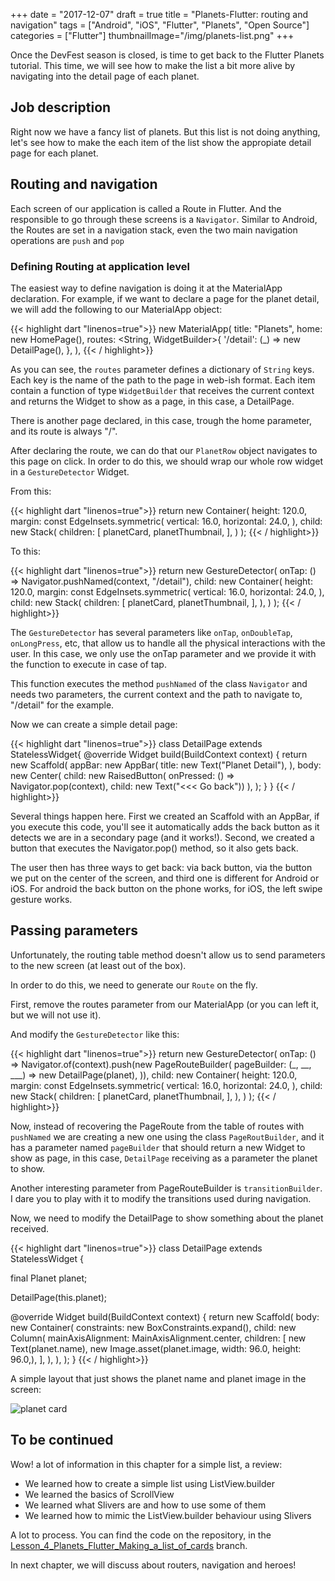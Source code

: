 +++
date = "2017-12-07"
draft = true
title = "Planets-Flutter: routing and navigation"
tags = ["Android", "iOS", "Flutter", "Planets", "Open Source"]
categories = ["Flutter"]
thumbnailImage="/img/planets-list.png"
+++

Once the DevFest season is closed, is time to get back to the Flutter Planets tutorial. This time, we will see how to make the list a bit more alive by navigating into the detail page of each planet.

<!--more-->

## Job description

Right now we have a fancy list of planets. But this list is not doing anything, let's see how to make the each item of the list show the appropiate detail page for each planet.

## Routing and navigation

Each screen of our application is called a Route in Flutter. And the responsible to go through these screens is a `Navigator`. Similar to Android, the Routes are set in a navigation stack, even the two main navigation operations are `push` and `pop`


### Defining Routing at application level

The easiest way to define navigation is doing it at the MaterialApp declaration. For example, if we want to declare a page for the planet detail, we will add the following to our MaterialApp object:

{{< highlight dart "linenos=true">}}
new MaterialApp(
  title: "Planets",
  home: new HomePage(),
  routes: <String, WidgetBuilder>{
    '/detail': (_) => new DetailPage(),
  },
),
{{< / highlight>}}

As you can see, the `routes` parameter defines a dictionary of `String` keys. Each key is the name of the path to the page in web-ish format. Each item contain a function of type `WidgetBuilder` that receives the current context and returns the Widget to show as a page, in this case, a DetailPage.

There is another page declared, in this case, trough the home parameter, and its route is always "/".

After declaring the route, we can do that our `PlanetRow` object navigates to this page on click. In order to do this, we should wrap our whole row widget in a `GestureDetector` Widget.

From this:

{{< highlight dart "linenos=true">}}
return new Container(
  height: 120.0,
  margin: const EdgeInsets.symmetric(
    vertical: 16.0,
    horizontal: 24.0,
  ),
  child: new Stack(
    children: <Widget>[
      planetCard,
      planetThumbnail,
    ],
  )
);
{{< / highlight>}}

To this:

{{< highlight dart "linenos=true">}}
return new GestureDetector(
  onTap: () => Navigator.pushNamed(context, "/detail"),
  child: new Container(
    height: 120.0,
    margin: const EdgeInsets.symmetric(
      vertical: 16.0,
      horizontal: 24.0,
    ),
    child: new Stack(
      children: <Widget>[
        planetCard,
        planetThumbnail,
      ],
    ),
  )
);
{{< / highlight>}}

The `GestureDetector` has several parameters like `onTap`, `onDoubleTap`,  `onLongPress`, etc, that allow us to handle all the physical interactions with the user. In this case, we only use the onTap parameter and we provide it with the function to execute in case of tap.

This function executes the method `pushNamed` of the class `Navigator` and needs two parameters, the current context and the path to navigate to, "/detail" for the example.

Now we can create a simple detail page:

{{< highlight dart "linenos=true">}}
class DetailPage extends StatelessWidget{
  @override
  Widget build(BuildContext context) {
    return new Scaffold(
      appBar: new AppBar(
        title: new Text("Planet Detail"),
      ),
      body: new Center(
        child: new RaisedButton(
          onPressed: () => Navigator.pop(context),
          child: new Text("<<< Go back"))
      ),
    );
  }
}
{{< / highlight>}}

Several things happen here. First we created an Scaffold with an AppBar, if you execute this code, you'll see it automatically adds the back button as it detects we are in a secondary page (and it works!). Second, we created a button that executes the Navigator.pop() method, so it also gets back.

The user then has three ways to get back: via back button, via the button we put on the center of the screen, and third one is different for Android or iOS. For android the back button on the phone works, for iOS, the left swipe gesture works.

## Passing parameters

Unfortunately, the routing table method doesn't allow us to send parameters to the new screen (at least out of the box).

In order to do this, we need to generate our `Route` on the fly.

First, remove the routes parameter from our MaterialApp (or you can left it, but we will not use it).

And modify the `GestureDetector` like this:

{{< highlight dart "linenos=true">}}
return new GestureDetector(
  onTap: () => Navigator.of(context).push(new PageRouteBuilder(
    pageBuilder: (_, __, ___) => new DetailPage(planet),
  )),
  child: new Container(
    height: 120.0,
    margin: const EdgeInsets.symmetric(
      vertical: 16.0,
      horizontal: 24.0,
    ),
    child: new Stack(
      children: <Widget>[
        planetCard,
        planetThumbnail,
      ],
    ),
  )
);
{{< / highlight>}}

Now, instead of recovering the PageRoute from the table of routes with `pushNamed` we are creating a new one using the class `PageRoutBuilder`, and it has a parameter named `pageBuilder` that should return a new Widget to show as page, in this case, `DetailPage` receiving as a parameter the planet to show.

Another interesting parameter from PageRouteBuilder is `transitionBuilder`. I dare you to play with it to modify the transitions used during navigation.

Now, we need to modify the DetailPage to show something about the planet received.

{{< highlight dart "linenos=true">}}
class DetailPage extends StatelessWidget {

  final Planet planet;

  DetailPage(this.planet);

  @override
  Widget build(BuildContext context) {
    return new Scaffold(
      body: new Container(
        constraints: new BoxConstraints.expand(),
        child: new Column(
          mainAxisAlignment: MainAxisAlignment.center,
          children: <Widget>[
            new Text(planet.name),
            new Image.asset(planet.image, width: 96.0, height: 96.0,),
          ],
        ),
      ),
    );
  }
{{< / highlight>}}

A simple layout that just shows the planet name and planet image in the screen:

![planet card](/img/sad-planet-detail.jpg)



## To be continued

Wow! a lot of information in this chapter for a simple list, a review:

* We learned how to create a simple list using ListView.builder
* We learned the basics of ScrollView
* We learned what Slivers are and how to use some of them
* We learned how to mimic the ListView.builder behaviour using Slivers

A lot to process. You can find the code on the repository, in the [Lesson_4_Planets_Flutter_Making_a_list_of_cards](https://github.com/sergiandreplace/flutter_planets_tutorial/tree/Lesson_4_Planets_Flutter_Making_a_list_of_cards) branch.

In next chapter, we will discuss about routers, navigation and heroes!
